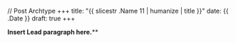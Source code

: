 // Post Archtype
+++
title: "{{ slicestr .Name 11 | humanize | title }}"
date: {{ .Date }}
draft: true
+++

**Insert Lead paragraph here.****
